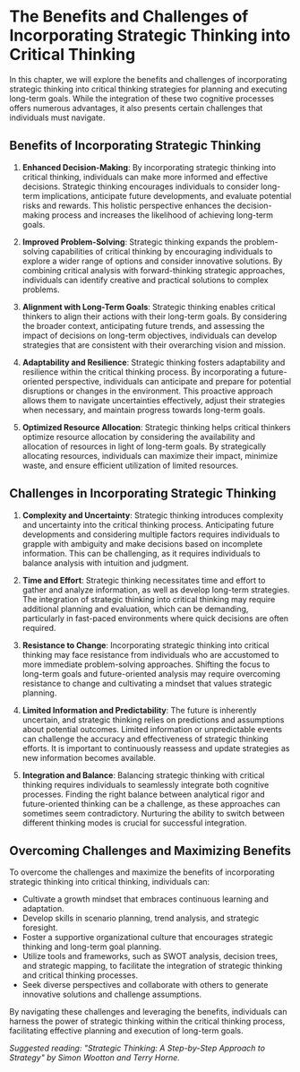 The Benefits and Challenges of Incorporating Strategic Thinking into Critical Thinking
=================================================================================================

In this chapter, we will explore the benefits and challenges of incorporating strategic thinking into critical thinking strategies for planning and executing long-term goals. While the integration of these two cognitive processes offers numerous advantages, it also presents certain challenges that individuals must navigate.

Benefits of Incorporating Strategic Thinking
--------------------------------------------

1. **Enhanced Decision-Making**: By incorporating strategic thinking into critical thinking, individuals can make more informed and effective decisions. Strategic thinking encourages individuals to consider long-term implications, anticipate future developments, and evaluate potential risks and rewards. This holistic perspective enhances the decision-making process and increases the likelihood of achieving long-term goals.

2. **Improved Problem-Solving**: Strategic thinking expands the problem-solving capabilities of critical thinking by encouraging individuals to explore a wider range of options and consider innovative solutions. By combining critical analysis with forward-thinking strategic approaches, individuals can identify creative and practical solutions to complex problems.

3. **Alignment with Long-Term Goals**: Strategic thinking enables critical thinkers to align their actions with their long-term goals. By considering the broader context, anticipating future trends, and assessing the impact of decisions on long-term objectives, individuals can develop strategies that are consistent with their overarching vision and mission.

4. **Adaptability and Resilience**: Strategic thinking fosters adaptability and resilience within the critical thinking process. By incorporating a future-oriented perspective, individuals can anticipate and prepare for potential disruptions or changes in the environment. This proactive approach allows them to navigate uncertainties effectively, adjust their strategies when necessary, and maintain progress towards long-term goals.

5. **Optimized Resource Allocation**: Strategic thinking helps critical thinkers optimize resource allocation by considering the availability and allocation of resources in light of long-term goals. By strategically allocating resources, individuals can maximize their impact, minimize waste, and ensure efficient utilization of limited resources.

Challenges in Incorporating Strategic Thinking
----------------------------------------------

1. **Complexity and Uncertainty**: Strategic thinking introduces complexity and uncertainty into the critical thinking process. Anticipating future developments and considering multiple factors requires individuals to grapple with ambiguity and make decisions based on incomplete information. This can be challenging, as it requires individuals to balance analysis with intuition and judgment.

2. **Time and Effort**: Strategic thinking necessitates time and effort to gather and analyze information, as well as develop long-term strategies. The integration of strategic thinking into critical thinking may require additional planning and evaluation, which can be demanding, particularly in fast-paced environments where quick decisions are often required.

3. **Resistance to Change**: Incorporating strategic thinking into critical thinking may face resistance from individuals who are accustomed to more immediate problem-solving approaches. Shifting the focus to long-term goals and future-oriented analysis may require overcoming resistance to change and cultivating a mindset that values strategic planning.

4. **Limited Information and Predictability**: The future is inherently uncertain, and strategic thinking relies on predictions and assumptions about potential outcomes. Limited information or unpredictable events can challenge the accuracy and effectiveness of strategic thinking efforts. It is important to continuously reassess and update strategies as new information becomes available.

5. **Integration and Balance**: Balancing strategic thinking with critical thinking requires individuals to seamlessly integrate both cognitive processes. Finding the right balance between analytical rigor and future-oriented thinking can be a challenge, as these approaches can sometimes seem contradictory. Nurturing the ability to switch between different thinking modes is crucial for successful integration.

Overcoming Challenges and Maximizing Benefits
---------------------------------------------

To overcome the challenges and maximize the benefits of incorporating strategic thinking into critical thinking, individuals can:

* Cultivate a growth mindset that embraces continuous learning and adaptation.
* Develop skills in scenario planning, trend analysis, and strategic foresight.
* Foster a supportive organizational culture that encourages strategic thinking and long-term goal planning.
* Utilize tools and frameworks, such as SWOT analysis, decision trees, and strategic mapping, to facilitate the integration of strategic thinking and critical thinking processes.
* Seek diverse perspectives and collaborate with others to generate innovative solutions and challenge assumptions.

By navigating these challenges and leveraging the benefits, individuals can harness the power of strategic thinking within the critical thinking process, facilitating effective planning and execution of long-term goals.

*Suggested reading: "Strategic Thinking: A Step-by-Step Approach to Strategy" by Simon Wootton and Terry Horne.*
